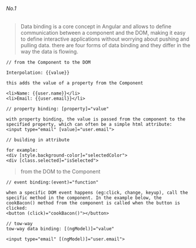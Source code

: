 ###### No.1

> Data binding is a core concept in Angular and allows to define communication between a component and the DOM, making it easy to define interactive applications without worrying about pushing and pulling data. there are four forms of data binding and they differ in the way the data is flowing.

```
// from the Component to the DOM

Interpolation: {{value}}

this adds the value of a property from the Component

<li>Name: {{user.name}}</li>
<li>Email: {{user.email}}</li>
```

```
// property binding: [property]="value"

with property binding, the value is passed from the component to the specified property, which can often be a simple html attribute:
<input type="email" [value]="user.email">

```

```
// building in attribute

for example:
<div [style.background-color]="selectedColor">
<div [class.selected]="isSelected">
```

> from the DOM to the Component

```
// event binding:(event)="function"

when a specific DOM event happens (eg:click, change, keyup), call the specific method in the component. In the example below, the cookBacon() method from the component is called when the button is clicked:
<button (click)="cookBacon()"></button>
```


```
// tow-way
tow-way data binding: [(ngModel)]="value"

<input type="email" [(ngModel)]="user.email">
```
